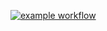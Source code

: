 [![example workflow](https://github.com/LostCupcake/hexlet_pytest/workflows/hello-world.yml/badge.svg)](https://github.com/LostCupcake/hexlet_pytest/actions)

